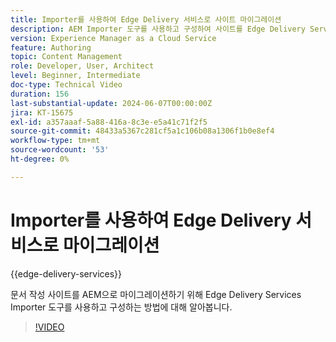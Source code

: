 ```yaml
---
title: Importer를 사용하여 Edge Delivery 서비스로 사이트 마이그레이션
description: AEM Importer 도구를 사용하고 구성하여 사이트를 Edge Delivery Services으로 마이그레이션하는 방법에 대해 알아봅니다.
version: Experience Manager as a Cloud Service
feature: Authoring
topic: Content Management
role: Developer, User, Architect
level: Beginner, Intermediate
doc-type: Technical Video
duration: 156
last-substantial-update: 2024-06-07T00:00:00Z
jira: KT-15675
exl-id: a357aaaf-5a88-416a-8c3e-e5a41c71f2f5
source-git-commit: 48433a5367c281cf5a1c106b08a1306f1b0e8ef4
workflow-type: tm+mt
source-wordcount: '53'
ht-degree: 0%

---
```


# Importer를 사용하여 Edge Delivery 서비스로 마이그레이션

{{edge-delivery-services}}

문서 작성 사이트를 AEM으로 마이그레이션하기 위해 Edge Delivery Services Importer 도구를 사용하고 구성하는 방법에 대해 알아봅니다.

>[!VIDEO](https://video.tv.adobe.com/v/3443703/?learn=on&captions=kor)
